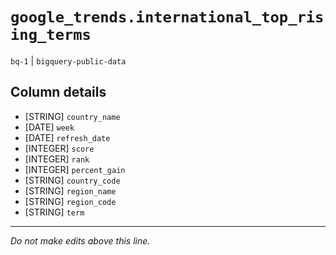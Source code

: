 # `google_trends.international_top_rising_terms`
`bq-1` | `bigquery-public-data`

## Column details
* [STRING]    `country_name`
* [DATE]      `week`
* [DATE]      `refresh_date`
* [INTEGER]   `score`
* [INTEGER]   `rank`
* [INTEGER]   `percent_gain`
* [STRING]    `country_code`
* [STRING]    `region_name`
* [STRING]    `region_code`
* [STRING]    `term`

-------------------------------------------------------------------------------
*Do not make edits above this line.*
